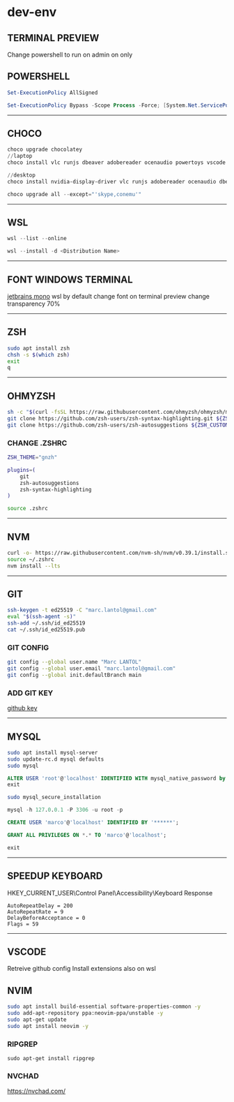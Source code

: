 # dev-env

## TERMINAL PREVIEW
Change powershell to run on admin on only

## POWERSHELL
```powershell
Set-ExecutionPolicy AllSigned
```
```powershell
Set-ExecutionPolicy Bypass -Scope Process -Force; [System.Net.ServicePointManager]::SecurityProtocol = [System.Net.ServicePointManager]::SecurityProtocol -bor 3072; iex ((New-Object System.Net.WebClient).DownloadString('https://community.chocolatey.org/install.ps1'))
```
___
## CHOCO
```powershell
choco upgrade chocolatey
//laptop
choco install vlc runjs dbeaver adobereader ocenaudio powertoys vscode

//desktop
choco install nvidia-display-driver vlc runjs adobereader ocenaudio dbeaver vscode msiafterburner steam
```

```powershell
choco upgrade all --except="'skype,conemu'"
```
___
## WSL

```powershell
wsl --list --online
```
```powershell
wsl --install -d <Distribution Name>
```
___
## FONT WINDOWS TERMINAL
[jetbrains mono](https://www.jetbrains.com/fr-fr/lp/mono/)
wsl by default
change font on terminal preview
change transparency 70%
___
## ZSH
```bash
sudo apt install zsh
chsh -s $(which zsh)
exit
q
```
___
## OHMYZSH

```bash
sh -c "$(curl -fsSL https://raw.githubusercontent.com/ohmyzsh/ohmyzsh/master/tools/install.sh)"
git clone https://github.com/zsh-users/zsh-syntax-highlighting.git ${ZSH_CUSTOM:-~/.oh-my-zsh/custom}/plugins/zsh-syntax-highlighting
git clone https://github.com/zsh-users/zsh-autosuggestions ${ZSH_CUSTOM:-~/.oh-my-zsh/custom}/plugins/zsh-autosuggestions
```
### CHANGE .ZSHRC
```bash
ZSH_THEME="gnzh"

plugins=(
    git
    zsh-autosuggestions
    zsh-syntax-highlighting
)
```
```bash
source .zshrc
```
___
## NVM
```bash
curl -o- https://raw.githubusercontent.com/nvm-sh/nvm/v0.39.1/install.sh | zsh
source ~/.zshrc
nvm install --lts
```
___
## GIT
```bash
ssh-keygen -t ed25519 -C "marc.lantol@gmail.com"
eval "$(ssh-agent -s)"
ssh-add ~/.ssh/id_ed25519
cat ~/.ssh/id_ed25519.pub
```

### GIT CONFIG
```bash
git config --global user.name "Marc LANTOL"
git config --global user.email "marc.lantol@gmail.com"
git config --global init.defaultBranch main
```

### ADD GIT KEY
[github key](https://github.com/settings/keys)
___
## MYSQL
```bash
sudo apt install mysql-server
sudo update-rc.d mysql defaults
sudo mysql
```
```sql
ALTER USER 'root'@'localhost' IDENTIFIED WITH mysql_native_password by '********';
exit
```
```bash
sudo mysql_secure_installation
```
```sql
mysql -h 127.0.0.1 -P 3306 -u root -p
```
```sql
CREATE USER 'marco'@'localhost' IDENTIFIED BY '******';
```
```sql
GRANT ALL PRIVILEGES ON *.* TO 'marco'@'localhost';
```
```sql
exit
```
___

## SPEEDUP KEYBOARD
HKEY_CURRENT_USER\Control Panel\Accessibility\Keyboard Response
```
AutoRepeatDelay = 200
AutoRepeatRate = 9
DelayBeforeAcceptance = 0
Flags = 59
```
___

## VSCODE
Retreive github config
Install extensions also on wsl

## NVIM
```bash
sudo apt install build-essential software-properties-common -y
sudo add-apt-repository ppa:neovim-ppa/unstable -y
sudo apt-get update
sudo apt install neovim -y
```
### RIPGREP
```
sudo apt-get install ripgrep
```
### NVCHAD
https://nvchad.com/

